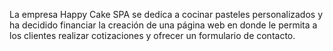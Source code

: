 La empresa Happy Cake SPA se dedica a cocinar pasteles personalizados y ha decidido
financiar la creación de una página web en donde le permita a los clientes realizar
cotizaciones y ofrecer un formulario de contacto.
